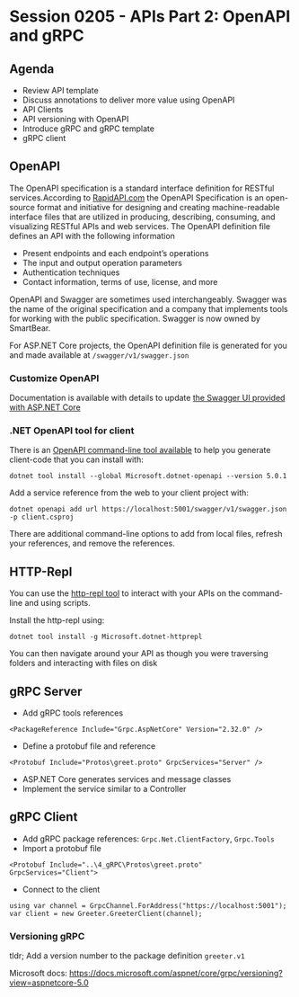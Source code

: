 # Session 0205 - APIs Part 2: OpenAPI and gRPC

## Agenda

* Review API template
* Discuss annotations to deliver more value using OpenAPI
* API Clients
* API versioning with OpenAPI
* Introduce gRPC and gRPC template
* gRPC client

## OpenAPI

The OpenAPI specification is a standard interface definition for RESTful services.According to [RapidAPI.com](https://rapidapi.com/blog/api-glossary/openapi/) the OpenAPI Specification is an open-source format and initiative for designing and creating machine-readable interface files that are utilized in producing, describing, consuming, and visualizing RESTful APIs and web services. The OpenAPI definition file defines an API with the following information

* Present endpoints and each endpoint’s operations
* The input and output operation parameters
* Authentication techniques
* Contact information, terms of use, license, and more

OpenAPI and Swagger are sometimes used interchangeably.  Swagger was the name of the original specification and a company that implements tools for working with the public specification.  Swagger is now owned by SmartBear.

For ASP.NET Core projects, the OpenAPI definition file is generated for you and made available at `/swagger/v1/swagger.json`

### Customize OpenAPI

Documentation is available with details to update [the Swagger UI provided with ASP.NET Core](https://docs.microsoft.com/aspnet/core/tutorials/getting-started-with-swashbuckle?view=aspnetcore-5.0)

### .NET OpenAPI tool for client

There is an [OpenAPI command-line tool available](https://docs.microsoft.com/aspnet/core/web-api/Microsoft.dotnet-openapi?view=aspnetcore-5.0) to help you generate client-code that you can install with:

```
dotnet tool install --global Microsoft.dotnet-openapi --version 5.0.1
```

Add a service reference from the web to your client project with:

```
dotnet openapi add url https://localhost:5001/swagger/v1/swagger.json -p client.csproj
```

There are additional command-line options to add from local files, refresh your references, and remove the references.

## HTTP-Repl

You can use the [http-repl tool](https://docs.microsoft.com/aspnet/core/web-api/http-repl/?view=aspnetcore-5.0) to interact with your APIs on the command-line and using scripts.

Install the http-repl using:

```dotnetcli
dotnet tool install -g Microsoft.dotnet-httprepl
```

You can then navigate around your API as though you were traversing folders and interacting with files on disk

## gRPC Server

- Add gRPC tools references

`<PackageReference Include="Grpc.AspNetCore" Version="2.32.0" />`

- Define a protobuf file and reference

`<Protobuf Include="Protos\greet.proto" GrpcServices="Server" />`

- ASP.NET Core generates services and message classes
- Implement the service similar to a Controller

## gRPC Client

- Add gRPC package references: `Grpc.Net.ClientFactory`, `Grpc.Tools`
- Import a protobuf file

`<Protobuf Include="..\4_gRPC\Protos\greet.proto" GrpcServices="Client">`

- Connect to the client

```
using var channel = GrpcChannel.ForAddress("https://localhost:5001");
var client = new Greeter.GreeterClient(channel);
```

### Versioning gRPC

tldr; Add a version number to the package definition `greeter.v1`

Microsoft docs:  https://docs.microsoft.com/aspnet/core/grpc/versioning?view=aspnetcore-5.0